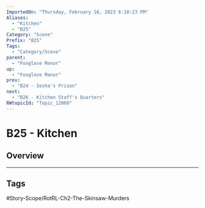 ```yaml
---
ImportedOn: "Thursday, February 16, 2023 6:10:23 PM"
Aliases:
  - "Kitchen"
  - "B25"
Category: "Scene"
Prefix: "B25"
Tags:
  - "Category/Scene"
parent:
  - "Foxglove Manor"
up:
  - "Foxglove Manor"
prev:
  - "B24 - Iesha's Prison"
next:
  - "B26 - Kitchen Staff's Quarters"
RWtopicId: "Topic_12060"
---
```

# B25 - Kitchen
## Overview

---
## Tags
#Story-Scope/RotRL-Ch2-The-Skinsaw-Murders

